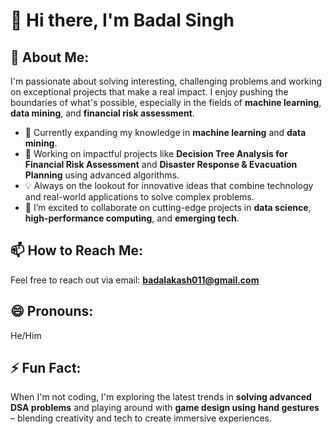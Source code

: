 # 👋 Hi there, I'm Badal Singh 

## 👀 About Me:
I'm passionate about solving interesting, challenging problems and working on exceptional projects that make a real impact. I enjoy pushing the boundaries of what's possible, especially in the fields of **machine learning**, **data mining**, and **financial risk assessment**.

- 🌱 Currently expanding my knowledge in **machine learning** and **data mining**.
- 🎯 Working on impactful projects like **Decision Tree Analysis for Financial Risk Assessment** and **Disaster Response & Evacuation Planning** using advanced algorithms.
- 💡 Always on the lookout for innovative ideas that combine technology and real-world applications to solve complex problems.
- 💞️ I’m excited to collaborate on cutting-edge projects in **data science**, **high-performance computing**, and **emerging tech**.

## 📫 How to Reach Me:
Feel free to reach out via email: **badalakash011@gmail.com**

## 😄 Pronouns:
He/Him

## ⚡ Fun Fact:
When I'm not coding, I'm exploring the latest trends in **solving advanced DSA problems** and playing around with **game design using hand gestures** – blending creativity and tech to create immersive experiences.
